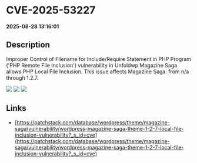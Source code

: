 # CVE-2025-53227

**2025-08-28 13:16:01**

## Description
Improper Control of Filename for Include/Require Statement in PHP Program ('PHP Remote File Inclusion') vulnerability in Unfoldwp Magazine Saga allows PHP Local File Inclusion. This issue affects Magazine Saga: from n/a through 1.2.7.

![](https://img.shields.io/static/v1?label=Score&message=8.1&color=red)
![](https://img.shields.io/static/v1?label=Severity&message=HIGH&color=red)
![](https://img.shields.io/static/v1?label=CWE&message=RFI&color=green)

## Links
- [https://patchstack.com/database/wordpress/theme/magazine-saga/vulnerability/wordpress-magazine-saga-theme-1-2-7-local-file-inclusion-vulnerability?_s_id=cve](https://patchstack.com/database/wordpress/theme/magazine-saga/vulnerability/wordpress-magazine-saga-theme-1-2-7-local-file-inclusion-vulnerability?_s_id=cve)
